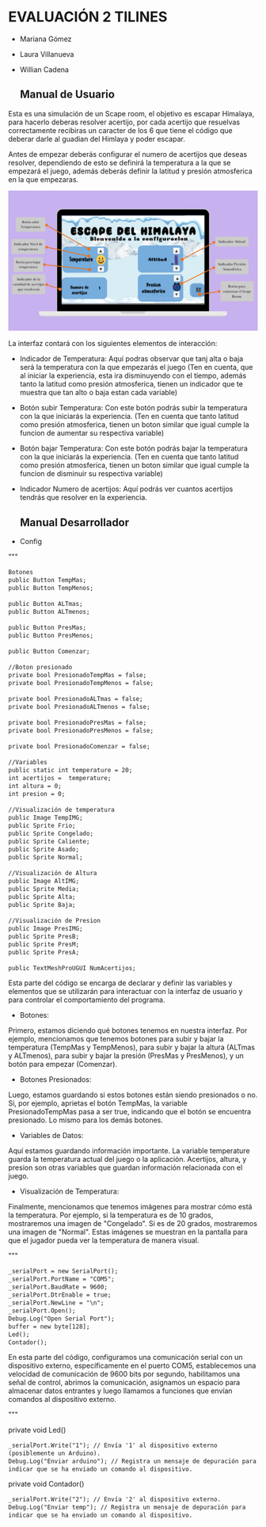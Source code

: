 # EVALUACIÓN 2 TILINES

* Mariana Gómez
* Laura Villanueva
* Willian Cadena

  ## Manual de Usuario
Esta es una simulación de un Scape room, el objetivo es escapar Himalaya, para hacerlo deberas resolver acertijo, por cada acertijo que resuelvas correctamente recibiras un caracter de los 6 que tiene el código que deberar darle al guadian del Himlaya y poder escapar.

Antes de empezar deberás configurar el numero de acertijos que deseas resolver, dependiendo de esto se definirá la temperatura a la que se empezará el juego, además deberás definir la latitud y presión atmosferica en la que empezaras. 

![Image](https://github.com/LCami-Villanueva/Imagenes/blob/main/1.jpg)

La interfaz contará con los siguientes elementos de interacción:
* Indicador de Temperatura: Aquí podras observar que tanj alta o baja será la temperatura con la que empezarás el juego (Ten en cuenta, que al iniciar la experiencia, esta ira disminuyendo con el tiempo, además tanto la latitud como presión atmosferica, tienen un indicador  que te muestra que tan alto o baja estan cada variable)
* Botón subir Temperatura: Con este botón podrás subir la temperatura con la que iniciarás la experiencia. (Ten en cuenta que tanto latitud como presión atmosferica, tienen un boton similar que igual cumple la funcion de aumentar su respectiva variable)
* Botón bajar Temperatura: Con este botón podrás bajar la temperatura con la que iniciarás la experiencia. (Ten en cuenta que tanto latitud como presión atmosferica, tienen un boton similar que igual cumple la funcion de disminuir su respectiva variable)
* Indicador Numero de acertijos: Aquí podrás ver cuantos acertijos tendrás que resolver en la experiencia.

  ## Manual Desarrollador

* Config

"""

    Botones
    public Button TempMas;
    public Button TempMenos;

    public Button ALTmas;
    public Button ALTmenos;

    public Button PresMas;
    public Button PresMenos;

    public Button Comenzar;

    //Boton presionado
    private bool PresionadoTempMas = false;
    private bool PresionadoTempMenos = false;

    private bool PresionadoALTmas = false;
    private bool PresionadoALTmenos = false;

    private bool PresionadoPresMas = false;
    private bool PresionadoPresMenos = false;

    private bool PresionadoComenzar = false;

    //Variables
    public static int temperature = 20;
    int acertijos =  temperature;
    int altura = 0;
    int presion = 0;

    //Visualización de temperatura
    public Image TempIMG;
    public Sprite Frio;
    public Sprite Congelado;
    public Sprite Caliente;
    public Sprite Asado;
    public Sprite Normal;

    //Visualización de Altura
    public Image AltIMG;
    public Sprite Media;
    public Sprite Alta;
    public Sprite Baja;

    //Visualización de Presion
    public Image PresIMG;
    public Sprite PresB;
    public Sprite PresM;
    public Sprite PresA;

    public TextMeshProUGUI NumAcertijos;

Esta parte del código se encarga de declarar y definir las variables y elementos que se utilizarán 
para interactuar con la interfaz de usuario y para controlar el comportamiento del programa.

* Botones:

Primero, estamos diciendo qué botones tenemos en nuestra interfaz. Por ejemplo, mencionamos que tenemos botones para subir y 
bajar la temperatura (TempMas y TempMenos), para subir y bajar la altura (ALTmas y ALTmenos), para subir 
y bajar la presión (PresMas y PresMenos), y un botón para empezar (Comenzar).

* Botones Presionados:

Luego, estamos guardando si estos botones están siendo presionados o no. Si, por ejemplo, aprietas el botón 
TempMas, la variable PresionadoTempMas pasa a ser true, indicando que el botón se encuentra presionado. Lo mismo para los demás botones.

* Variables de Datos:

Aquí estamos guardando información importante. La variable temperature guarda la temperatura actual del juego o la aplicación. 
Acertijos, altura, y presion son otras variables que guardan información relacionada con el juego.

* Visualización de Temperatura:

Finalmente, mencionamos que tenemos imágenes para mostrar cómo está la temperatura. Por ejemplo, si la temperatura es de 10 grados, mostraremos 
una imagen de "Congelado". Si es de 20 grados, mostraremos una imagen de "Normal". Estas imágenes se muestran en la pantalla para que el jugador pueda ver la temperatura de manera visual.

"""

    _serialPort = new SerialPort();
    _serialPort.PortName = "COM5";
    _serialPort.BaudRate = 9600;
    _serialPort.DtrEnable = true;
    _serialPort.NewLine = "\n";
    _serialPort.Open();
    Debug.Log("Open Serial Port");
    buffer = new byte[128];
    Led();
    Contador();

En esta parte del código, configuramos una comunicación serial con un dispositivo externo, 
específicamente en el puerto COM5, establecemos una velocidad de comunicación de 9600 bits por segundo, habilitamos una señal de control, 
abrimos la comunicación, asignamos un espacio para almacenar datos entrantes y luego llamamos a funciones que envían comandos al dispositivo externo.

"""

private void Led()

    _serialPort.Write("1"); // Envía '1' al dispositivo externo (posiblemente un Arduino).
    Debug.Log("Enviar arduino"); // Registra un mensaje de depuración para indicar que se ha enviado un comando al dispositivo.    


private void Contador()

    _serialPort.Write("2"); // Envía '2' al dispositivo externo.
    Debug.Log("Enviar temp"); // Registra un mensaje de depuración para indicar que se ha enviado un comando al dispositivo.







    
    

